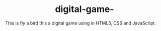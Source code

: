 <h1 align="center"> digital-game-</h1>
This is fly a bird this a digital game using in HTML5, CSS and JavaScript.
